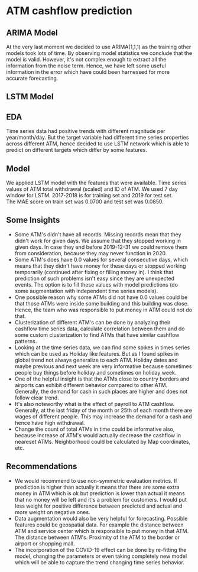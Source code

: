 # ATM cashflow prediction

## ARIMA Model

At the very last moment we decided to use ARIMA(1,1,1) as the training other models took lots of time. By observing model statistics we conclude that the model is valid. However, it's not complex enough to extract all the information from the noise term. Hence, we have left some useful information in the error which have could been harnessed for more accurate forecasting.

## LSTM Model

## EDA

Time series data had positive trends with different magnitude per year/month/day. But the target variable had different time series properties across different ATM, hence decided to use LSTM network which is able to predict on different targets which differ by some features. 

## Model

We applied LSTM model with the features that were available. Time series values of ATM total withdrawal (scaled) and ID of ATM. We used 7 day window for LSTM.  2017-2018 is for training set and 2019 for test set.  
The MAE score on train set was 0.0700 and test set was 0.0850. 

## Some Insights

- Some ATM's didn't have all records. Missing records mean that they didn't work for given days. We assume that they stopped working in given days. In case they end before 2019-12-31 we could remove them from consideration, because they may never function in 2020.
- Some ATM's does have 0.0 values for several consecutive days, which means that they didn't have money for these days or stopped working temporarily (continued after fixing or filling money in). I think that prediction of such problems isn't easy since they are unexpected events. The option is to fill these values with model predictions (do some augmentation with independent time series models).
- One possible reason why some ATMs did not have 0.0 values could be that those ATMs were inside some building and this building was close. Hence, the team who was responsible to put money in ATM could not do that.
- Clusterization of different ATM's can be done by analyzing their cashflow time series data, calculate correlation between them and do some custom clusterization to find ATMs that have similar cashflow patterns. 
- Looking at the time series data, we can find some spikes in times series which can be used as Holiday like features. But as I found spikes in global trend not always generalize to each ATM. Holiday dates and maybe previous and next week are very informative because sometimes people buy things before holiday and sometimes on holiday week.
- One of the helpful insight is that the ATMs close to country borders and airports can exhibit different behavior compared to other ATM. Generally, the demand for cash in such places are higher and does not follow clear trend.
- It's also noteworthy what is the effect of payroll to ATM cashflow. Generally, at the last friday of the month or 25th of each month there are wages of different people. This may increase the demand for a cash and hence have high withdrawal.
- Change the count of total ATMs in time could be informative also, because increase of ATM's would actually decrease the cashflow in neareset ATMs. Neighborhood could be calculated by Map coordinates, etc.

## Recommendations

- We would recommend to use non-symmetric evaluation metrics. If prediction is higher than actually it means that there are some extra money in ATM which is ok but prediction is lower than actual it means that no money will be left and it's a problem for customers. I would put less weight for positive difference between predicted and actual and more weight on negative ones.
- Data augmentation would also be very helpful for forecasting. Possible features could be geospatial data. For example the distance between ATM and service center which is responsible to put money in that ATM. The distance between ATM's. Proximity of the ATM to the border or airport or shopping mall.
- The incorporation of the COVID-19 effect can be done by re-fitting the model, changing the parameters or even taking completely new model which will be able to capture the trend changing time series behavior.
